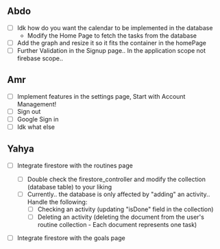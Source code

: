 ## Abdo
- [ ] Idk how do you want the calendar to be implemented in the database
    - Modify the Home Page to fetch the tasks from the database
- [ ] Add the graph and resize it so it fits the container in the homePage
- [ ] Further Validation in the Signup page.. In the application scope not firebase scope..

## Amr
- [ ] Implement features in the settings page, Start with Account Management!
- [ ] Sign out
- [ ] Google Sign in
- [ ] Idk what else

## Yahya
- [ ] Integrate firestore with the routines page
    - [ ] Double check the firestore_controller and modify the collection (database table) to your liking
    - [ ] Currently.. the database is only affected by "adding" an activity.. Handle the following:
        - [ ] Checking an activity (updating "isDone" field in the collection)
        - [ ] Deleting an activity (deleting the document from the user's routine collection - Each document represents one task)
- [ ] Integrate firestore with the goals page


